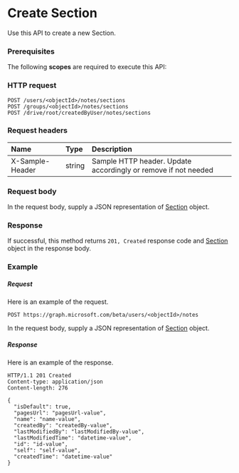 # Create Section

Use this API to create a new Section.
### Prerequisites
The following **scopes** are required to execute this API: 
### HTTP request
<!-- { "blockType": "ignored" } -->
```http
POST /users/<objectId>/notes/sections
POST /groups/<objectId>/notes/sections
POST /drive/root/createdByUser/notes/sections

```
### Request headers
| Name       | Type | Description|
|:---------------|:--------|:----------|
| X-Sample-Header  | string  | Sample HTTP header. Update accordingly or remove if not needed|

### Request body
In the request body, supply a JSON representation of [Section](../resources/section.md) object.


### Response
If successful, this method returns `201, Created` response code and [Section](../resources/section.md) object in the response body.

### Example
##### Request
Here is an example of the request.
<!-- {
  "blockType": "request",
  "name": "create_section_from_notes"
}-->
```http
POST https://graph.microsoft.com/beta/users/<objectId>/notes
```
In the request body, supply a JSON representation of [Section](../resources/section.md) object.
##### Response
Here is an example of the response.
<!-- {
  "blockType": "response",
  "truncated": false,
  "@odata.type": "microsoft.graph.section"
} -->
```http
HTTP/1.1 201 Created
Content-type: application/json
Content-length: 276

{
  "isDefault": true,
  "pagesUrl": "pagesUrl-value",
  "name": "name-value",
  "createdBy": "createdBy-value",
  "lastModifiedBy": "lastModifiedBy-value",
  "lastModifiedTime": "datetime-value",
  "id": "id-value",
  "self": "self-value",
  "createdTime": "datetime-value"
}
```

<!-- uuid: 8fcb5dbc-d5aa-4681-8e31-b001d5168d79
2015-10-25 14:57:30 UTC -->
<!-- {
  "type": "#page.annotation",
  "description": "Create Section",
  "keywords": "",
  "section": "documentation",
  "tocPath": ""
}-->
